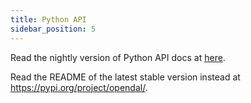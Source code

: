 ```yaml
---
title: Python API
sidebar_position: 5
---
```


Read the nightly version of Python API docs at [here](pathname:///docs/python/).

Read the README of the latest stable version instead at https://pypi.org/project/opendal/.
